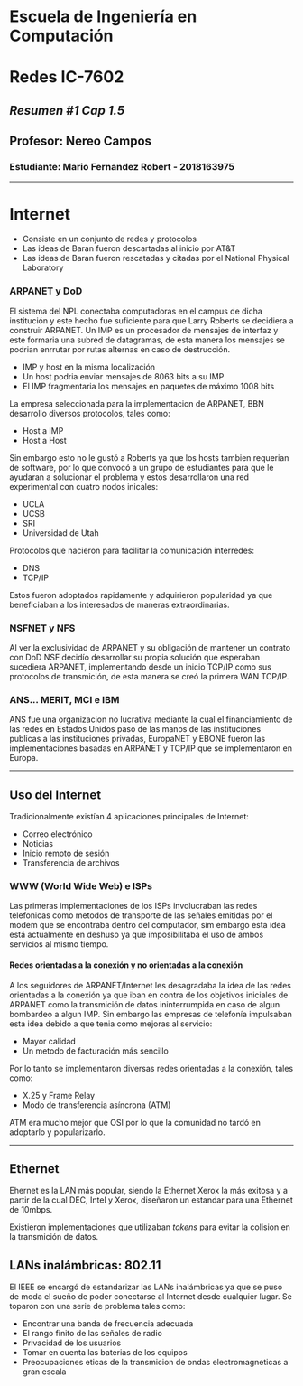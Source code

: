 # Escuela de Ingeniería en Computación
# Redes IC-7602
## _Resumen #1 Cap 1.5_
## Profesor: Nereo Campos
### Estudiante: Mario Fernandez Robert - 2018163975
---------
# Internet

- Consiste en un conjunto de redes y protocolos
- Las ideas de Baran fueron descartadas al inicio por AT&T
- Las ideas de Baran fueron rescatadas y citadas por el National Physical Laboratory

### ARPANET y DoD
El sistema del NPL conectaba computadoras en el campus de dicha institución y este hecho fue suficiente para que Larry Roberts se decidiera a construir ARPANET.
Un IMP es un procesador de mensajes de interfaz y este formaria una subred de datagramas, de esta manera los mensajes se podrian enrrutar por rutas alternas en caso de destrucción.

- IMP y host en la misma localización
- Un host podria enviar mensajes de 8063 bits a su IMP
- El IMP fragmentaria los mensajes en paquetes de máximo 1008 bits

La empresa seleccionada para la implementacion de ARPANET, BBN desarrollo diversos protocolos, tales como:
- Host a IMP
- Host a Host

Sin embargo esto no le gustó a Roberts ya que los hosts tambien requerian de software, por lo que convocó a un grupo de estudiantes para que le ayudaran a solucionar el problema y estos desarrollaron una red experimental con cuatro nodos inicales:
- UCLA
- UCSB
- SRI
- Universidad de Utah

Protocolos que nacieron para facilitar la comunicación interredes:
- DNS
- TCP/IP

Estos fueron adoptados rapidamente y adquirieron popularidad ya que beneficiaban a los interesados de maneras extraordinarias.

### NSFNET y NFS
Al ver la exclusividad de ARPANET y su obligación de mantener un contrato con DoD NSF decidío desarrollar su propia solución que esperaban sucediera ARPANET, implementando desde un inicio TCP/IP como sus protocolos de transmición, de esta manera se creó la primera WAN TCP/IP.

### ANS... MERIT, MCI e IBM 
ANS fue una organizacion no lucrativa mediante la cual el financiamiento de las redes en Estados Unidos paso de las manos de las instituciones publicas a las instituciones privadas, EuropaNET y EBONE fueron las implementaciones basadas en ARPANET y TCP/IP que se implementaron en Europa.

---------

## Uso del Internet

Tradicionalmente existían 4 aplicaciones principales de Internet:

- Correo electrónico
- Noticias
- Inicio remoto de sesión 
- Transferencia de archivos

### WWW (World Wide Web) e ISPs

Las primeras implementaciones de los ISPs involucraban las redes telefonicas como metodos de transporte de las señales emitidas por el modem que se encontraba dentro del computador, sim embargo esta idea está actualmente en deshuso ya que imposibilitaba el uso de ambos servicios al mismo tiempo.

#### Redes orientadas a la conexión y no orientadas a la conexión

A los seguidores de ARPANET/Internet les desagradaba la idea de las redes orientadas a la conexión ya que iban en contra de los objetivos iniciales de ARPANET como la transmición de datos ininterrumpida en caso de algun bombardeo a algun IMP.
Sin embargo las empresas de telefonía impulsaban esta idea debido a que tenia como mejoras al servicio:
- Mayor calidad
- Un metodo de facturación más sencillo

Por lo tanto se implementaron diversas redes orientadas a la conexión, tales como:
- X.25 y Frame Relay
- Modo de transferencia asíncrona (ATM)

ATM era mucho mejor que OSI por lo que la comunidad no tardó en adoptarlo y popularizarlo.

----------

## Ethernet

Ehernet es la LAN más popular, siendo la Ethernet Xerox la más exitosa y a partir de la cual DEC, Intel y Xerox, diseñaron un estandar para una Ethernet de 10mbps.

Existieron implementaciones que utilizaban _tokens_ para evitar la colision en la transmición de datos.

## LANs inalámbricas: 802.11
El IEEE se encargó de estandarizar las LANs inalámbricas ya que se puso de moda el sueño de poder conectarse al Internet desde cualquier lugar.
Se toparon con una serie de problema tales como:
- Encontrar una banda de frecuencia adecuada
- El rango finito de las señales de radio
- Privacidad de los usuarios
- Tomar en cuenta las baterias de los equipos
- Preocupaciones eticas de la transmicion de ondas electromagneticas a gran escala
